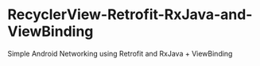 # RecyclerView-Retrofit-RxJava-and-ViewBinding
Simple Android Networking using Retrofit and RxJava + ViewBinding
